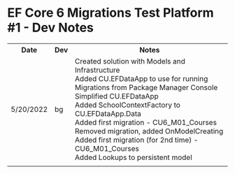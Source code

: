 # EF Core 6 Migrations Test Platform #1 - Dev Notes

<table>
    <tr>
        <th>Date</th><th>Dev</th>
		<th>Notes</th>
    </tr>
    <tr>
        <td>5/20/2022</td><td>bg</td>
		<td>
            Created solution with Models and Infrastructure<br/>
            Added CU.EFDataApp to use for running Migrations from Package Manager Console<br/> 
            Simplified CU.EFDataApp<br/>
            Added SchoolContextFactory to CU.EFDataApp.Data<br/>
            Added first migration - CU6_M01_Courses<br/>
            Removed migration, added OnModelCreating<br/>
            Added first migration (for 2nd time) - CU6_M01_Courses<br/>
            Added Lookups to persistent model<br/>
		</td>
    </tr>
    <tr>
        <td></td><td></td>
		<td>
		</td>
    </tr>
</table>
